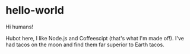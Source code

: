 # hello-world

Hi humans!

Hubot here, I like Node.js and Coffeescipt (that's what I'm made of!).
I've had tacos on the moon and find them far superior to Earth tacos.
